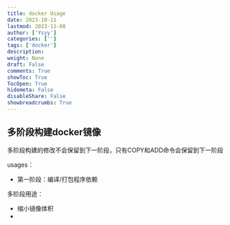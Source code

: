 ```yaml
---
title: docker Usage
date: 2023-10-11
lastmod: 2023-11-08
author: ['Ysyy']
categories: ['']
tags: ['docker']
description: 
weight: None
draft: False
comments: True
showToc: True
TocOpen: True
hidemeta: False
disableShare: False
showbreadcrumbs: True
---
```

## 多阶段构建docker镜像

多阶段构建的修改不会保留到下一阶段，只有COPY和ADD命令会保留到下一阶段

usages：
- 第一阶段：编译/打包程序依赖

多阶段用途：
- 缩小镜像体积
-